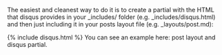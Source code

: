 The easiest and cleanest way to do it is to create a partial with the HTML that disqus provides in your _includes/ folder (e.g. _includes/disqus.html) and then just including it in your posts layout file (e.g. _layouts/post.md):

{% include disqus.html %}
You can see an example here: post layout and disqus partial.

